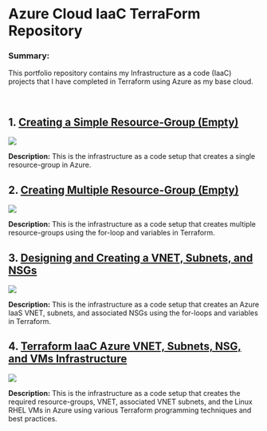 # Azure Cloud IaaC TerraForm Repository
<p><h3>Summary:</h3>This portfolio repository contains my Infrastructure as a code (IaaC) projects that I have completed in Terraform using Azure as my base cloud.</p>
<br>
<h2> 1. <a href="https://github.com/absndus/Azure_Cloud_IaaC_TerraForm_Repository/tree/main/tf-tutorial-1-az-iaas-create-rgs">Creating a Simple Resource-Group (Empty)</a></h2>
<img src="https://github.com/absndus/Azure_Cloud_IaaC_TerraForm_Repository/blob/main/tf-tutorial-1-az-iaas-create-rgs/03-07-2024%20Diagram%20-%20Resource%20Group%20Simple.png"/>
<p><b>Description:</b> This is the infrastructure as a code setup that creates a single resource-group in Azure.
</p>

<h2> 2. <a href="https://github.com/absndus/Azure_Cloud_IaaC_TerraForm_Repository/tree/main/tf-tutorial-2-az-iaas-create-multiplergs">Creating Multiple Resource-Group (Empty)</a></h2>
<img src="https://github.com/absndus/Azure_Cloud_IaaC_TerraForm_Repository/blob/main/tf-tutorial-2-az-iaas-create-multiplergs/03-07-2024%20Diagram%20-%20For%20Loops%20RGs.png"/>
<p><b>Description:</b> This is the infrastructure as a code setup that creates multiple resource-groups using the for-loop and variables in Terraform.
</p>

<h2> 3. <a href="https://github.com/absndus/Azure_Cloud_IaaC_TerraForm_Repository/tree/main/tf-tutorial-3-az-iaas-create-vnet-subnets">Designing and Creating a VNET, Subnets, and NSGs</a></h2>
<img src="https://github.com/absndus/Azure_Cloud_IaaC_TerraForm_Repository/blob/main/tf-tutorial-3-az-iaas-create-vnet-subnets/03-07-2024%20Diagram%20-%20ABS%20Home%20DevOps%20VNET%20Subnets.png"/>
<p><b>Description:</b> This is the infrastructure as a code setup that creates an Azure IaaS VNET, subnets, and associated NSGs using the for-loops and variables in Terraform.
</p>

<h2> 4. <a href="https://github.com/absndus/Azure_Cloud_IaaC_TerraForm_Repository/tree/main/tf-tutorial-4-az-iaas-create-vms">Terraform IaaC Azure VNET, Subnets, NSG, and VMs Infrastructure</a></h2>
<img src="https://github.com/absndus/Azure_Cloud_IaaC_TerraForm_Repository/blob/main/tf-tutorial-4-az-iaas-create-vms/03-08-2024%20Diagram%20-%20Private%20Azure%20VNET%20with%20VMs.png"/>
<p><b>Description:</b> This is the infrastructure as a code setup that creates the required resource-groups, VNET, associated VNET subnets, and the Linux RHEL VMs in Azure using various Terraform programming techniques and best practices. 
</p>